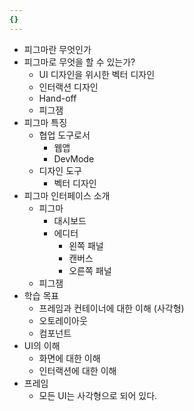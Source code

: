 ```yaml
---
{}
---
```

- 피그마란 무엇인가
- 피그마로 무엇을 할 수 있는가?
	- UI 디자인을 위시한 벡터 디자인
	- 인터랙션 디자인
	- Hand-off
	- 피그잼
- 피그마 특징
	- 협업 도구로서
		- 웹앱
		- DevMode
	- 디자인 도구
		- 벡터 디자인
- 피그마 인터페이스 소개
	- 피그마
		- 대시보드
		- 에디터
			- 왼쪽 패널
			- 캔버스
			- 오른쪽 패널
	- 피그잼
- 학습 목표
	- 프레임과 컨테이너에 대한 이해 (사각형)
	- 오토레이아웃
	- 컴포넌트
- UI의 이해
	- 화면에 대한 이해
	- 인터랙션에 대한 이해
- 프레임
	- 모든 UI는 사각형으로 되어 있다.